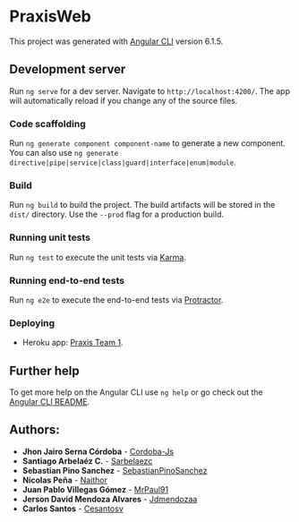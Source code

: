# PraxisWeb

This project was generated with [Angular CLI](https://github.com/angular/angular-cli) version 6.1.5.

## Development server

Run `ng serve` for a dev server. Navigate to `http://localhost:4200/`. The app will automatically reload if you change any of the source files.

### Code scaffolding

Run `ng generate component component-name` to generate a new component. You can also use `ng generate directive|pipe|service|class|guard|interface|enum|module`.

### Build

Run `ng build` to build the project. The build artifacts will be stored in the `dist/` directory. Use the `--prod` flag for a production build.

### Running unit tests

Run `ng test` to execute the unit tests via [Karma](https://karma-runner.github.io).

### Running end-to-end tests

Run `ng e2e` to execute the end-to-end tests via [Protractor](http://www.protractortest.org/).

### Deploying

* Heroku app: [Praxis Team 1](https://praxis-team-1.herokuapp.com/student/login).

## Further help

To get more help on the Angular CLI use `ng help` or go check out the [Angular CLI README](https://github.com/angular/angular-cli/blob/master/README.md).

## Authors:
* **Jhon Jairo Serna Córdoba** - [Cordoba-Js](https://github.com/Cordoba-Js)
* **Santiago Arbelaéz C.** - [Sarbelaezc](https://github.com/sarbelaezc)
* **Sebastian Pino Sanchez** - [SebastianPinoSanchez](https://github.com/sebastianpinosanchez)
* **Nicolas Peña** - [Naithor](https://github.com/Naithor)
* **Juan Pablo Villegas Gómez** - [MrPaul91](https://github.com/MrPaul91)
* **Jerson David Mendoza Alvares** - [Jdmendozaa](https://github.com/jdmendozaa)
* **Carlos Santos** - [Cesantosv](https://github.com/cesantosv)
